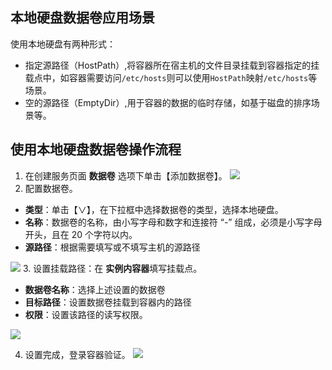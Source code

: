 ## 本地硬盘数据卷应用场景
使用本地硬盘有两种形式：
- 指定源路径（HostPath）,将容器所在宿主机的文件目录挂载到容器指定的挂载点中，如容器需要访问`/etc/hosts`则可以使用`HostPath`映射`/etc/hosts`等场景。
- 空的源路径（EmptyDir）,用于容器的数据的临时存储，如基于磁盘的排序场景等。

## 使用本地硬盘数据卷操作流程
1. 在创建服务页面 **数据卷** 选项下单击【添加数据卷】。
  ![][createVolume]
2. 配置数据卷。
 - **类型**：单击【∨】，在下拉框中选择数据卷的类型，选择本地硬盘。
 - **名称**：数据卷的名称，由小写字母和数字和连接符 “-” 组成，必须是小写字母开头，且在 20 个字符以内。
 - **源路径**：根据需要填写或不填写主机的源路径

 ![][setVolumeConfig]
3. 设置挂载路径：在 **实例内容器**填写挂载点。
 - **数据卷名称**：选择上述设置的数据卷
 - **目标路径**：设置数据卷挂载到容器内的路径
 - **权限**：设置该路径的读写权限。

 ![][setVolumeMountPath]

4. 设置完成，登录容器验证。
![][verification]


[createVolume]:http://imgcache.tce.fsphere.cn/image/mc.qcloudimg.com/static/img/0286498ec3ada210c6c01f9ef8ca7b52/image.png
[setVolumeConfig]:http://imgcache.tce.fsphere.cn/image/mc.qcloudimg.com/static/img/062d9b093b006627f6186a5b59cbe2ff/%7BAD62E0D6-78E7-4BB2-93D8-CC0D29ADDB57%7D.png
[setVolumeMountPath]:http://imgcache.tce.fsphere.cn/image/mc.qcloudimg.com/static/img/1367d8a35e215c7c22450a5cc9c1fda6/%7B0BE30571-DB5E-43A4-AFEC-656A47647EEB%7D.png
[verification]:http://imgcache.tce.fsphere.cn/image/mc.qcloudimg.com/static/img/d84e7b3246ef627889c67e0ed38f95aa/%7B4768A55C-CEB7-46AF-A3A2-0A49D3AC7063%7D.png
